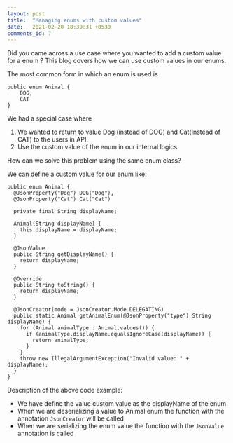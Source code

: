 ```yaml
---
layout: post
title:  "Managing enums with custom values"
date:   2021-02-20 18:39:31 +0530
comments_id: 7
---
```


Did you came across a use case where you wanted to add a custom value for a enum ? This blog covers how we can use custom values in our enums.

<!--more-->

The most common form in which an enum is used is

```
public enum Animal {
    DOG,
    CAT
}
```

We had a special case where 
1. We wanted to return to value Dog (instead of DOG) and Cat(Instead of CAT) to the users in API.
2. Use the custom value of the enum in our internal logics.

How can we solve this problem using the same enum class?

We can define a custom value for our enum like:

```
public enum Animal {
  @JsonProperty("Dog") DOG("Dog"),
  @JsonProperty("Cat") Cat("Cat")

  private final String displayName;

  Animal(String displayName) {
    this.displayName = displayName;
  }

  @JsonValue
  public String getDisplayName() {
    return displayName;
  }

  @Override
  public String toString() {
    return displayName;
  }

  @JsonCreator(mode = JsonCreator.Mode.DELEGATING)
  public static Animal getAnimalEnum(@JsonProperty("type") String displayName) {
    for (Animal animalType : Animal.values()) {
      if (animalType.displayName.equalsIgnoreCase(displayName)) {
        return animalType;
      }
    }
    throw new IllegalArgumentException("Invalid value: " + displayName);
  }
}
```

Description of the above code example:

* We have define the value custom value as the displayName of the enum
* When we are deserializing a value to Animal enum the function with the annotation `JsonCreator` will be called
* When we are serializing the enum value the function with the `JsonValue` annotation is called

